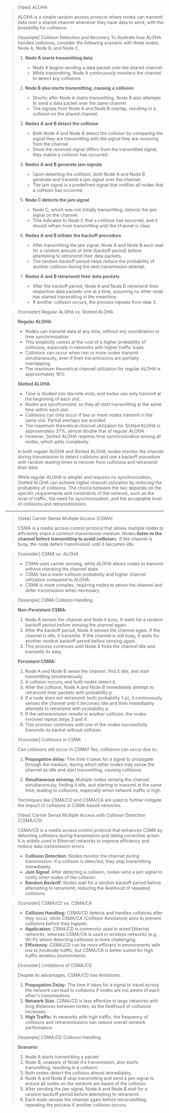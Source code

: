 > [!idea] ALOHA
>
> ALOHA is a simple random access protocol where nodes can transmit data over a shared channel whenever they have data to send, with the possibility for collisions. 

> [!example] Collision Detection and Recovery
> To illustrate how ALOHA handles collisions, consider the following scenario with three nodes: Node A, Node B, and Node C.
>
> 1. **Node A starts transmitting data**
>    - Node A begins sending a data packet over the shared channel.
>    - While transmitting, Node A continuously monitors the channel to detect any collisions.
>
> 2. **Node B also starts transmitting, causing a collision**
>    - Shortly after Node A starts transmitting, Node B also attempts to send a data packet over the same channel.
>    - The signals from Node A and Node B overlap, resulting in a collision on the shared channel.
>
> 3. **Nodes A and B detect the collision**
>    - Both Node A and Node B detect the collision by comparing the signal they are transmitting with the signal they are receiving from the channel.
>    - Since the received signal differs from the transmitted signal, they realize a collision has occurred.
>
> 4. **Nodes A and B generate jam signals**
>    - Upon detecting the collision, both Node A and Node B generate and transmit a jam signal over the channel.
>    - The jam signal is a predefined signal that notifies all nodes that a collision has occurred.
>
> 5. **Node C detects the jam signal**
>    - Node C, which was not initially transmitting, detects the jam signal on the channel.
>    - This indicates to Node C that a collision has occurred, and it should refrain from transmitting until the channel is clear.
>
> 6. **Nodes A and B initiate the backoff procedure**
>    - After transmitting the jam signal, Node A and Node B each wait for a random amount of time (backoff period) before attempting to retransmit their data packets.
>    - The random backoff period helps reduce the probability of another collision during the next transmission attempt.
>
> 7. **Nodes A and B retransmit their data packets**
>    - After the backoff period, Node A and Node B retransmit their respective data packets one at a time, assuming no other node has started transmitting in the meantime.
>    - If another collision occurs, the process repeats from step 3.
>

> [!consider] Regular ALOHA vs. Slotted ALOHA
>
> **Regular ALOHA**:
> - Nodes can transmit data at any time, without any coordination or time synchronization.
> - This simplicity comes at the cost of a higher probability of collisions, especially in networks with higher traffic loads.
> - Collisions can occur when two or more nodes transmit simultaneously, even if their transmissions are partially overlapping.
> - The maximum theoretical channel utilization for regular ALOHA is approximately 18%.
>
> **Slotted ALOHA**:
> - Time is divided into discrete slots, and nodes can only transmit at the beginning of each slot.
> - Nodes are synchronized, so they all start transmitting at the same time within each slot.
> - Collisions can only occur if two or more nodes transmit in the same slot. Partial overlaps are avoided.
> - The maximum theoretical channel utilization for Slotted ALOHA is approximately 37%, almost double that of regular ALOHA.
> - However, Slotted ALOHA requires time synchronization among all nodes, which adds complexity.
>
> In both regular ALOHA and Slotted ALOHA, nodes monitor the channel during transmission to detect collisions and use a backoff procedure with random waiting times to recover from collisions and retransmit their data.
>
> While regular ALOHA is simpler and requires no synchronization, Slotted ALOHA can achieve higher channel utilization by reducing the probability of collisions. The choice between the two depends on the specific requirements and constraints of the network, such as the level of traffic, the need for synchronization, and the acceptable level of collisions and retransmissions.

<hr>


> [!idea] Carrier Sense Multiple Access (CSMA)
> 
> CSMA is a media access control protocol that allows multiple nodes to efficiently share a common transmission medium. Nodes **listen to the channel before transmitting to avoid collision**s. If the channel is busy, the node defers transmission until it becomes idle.

> [!consider] CSMA vs. ALOHA
>
> - CSMA uses carrier sensing, while ALOHA allows nodes to transmit without checking the channel state.
> - CSMA has a lower collision probability and higher channel utilization compared to ALOHA.
> - CSMA is more complex, requiring nodes to sense the channel and defer transmission when necessary.

> [!example] CSMA Collision Handling
> 
> **Non-Persistent CSMA:**
>
> 1. Node A senses the channel and finds it busy. It waits for a random backoff period before sensing the channel again.
> 2. After the backoff period, Node A senses the channel again. If the channel is idle, it transmits. If the channel is still busy, it waits for another random backoff period before sensing again.
> 3. This process continues until Node A finds the channel idle and transmits its data.
>
> **Persistent CSMA:**
>
> 1. Node A and Node B sense the channel, find it idle, and start transmitting simultaneously.
> 2. A collision occurs, and both nodes detect it.
> 3. After the collision, Node A and Node B immediately attempt to retransmit their packets with probability p.
> 4. If a node does not retransmit (with probability 1-p), it continuously senses the channel until it becomes idle and then immediately attempts to retransmit with probability p.
> 5. If the retransmission results in another collision, the nodes involved repeat steps 3 and 4.
> 6. This process continues until one of the nodes successfully transmits its packet without collision.

> [!consider] Collisions in CSMA
>
> Can collisions still occur in CSMA? Yes, collisions can occur due to:
>
> 1. **Propagation delay:** The time it takes for a signal to propagate through the medium, during which other nodes may sense the channel as idle and start transmitting, causing collisions.
>
> 2. **Simultaneous sensing:** Multiple nodes sensing the channel simultaneously, finding it idle, and starting to transmit at the same time, leading to collisions, especially when network traffic is high.
>
> Techniques like CSMA/CD and CSMA/CA are used to further mitigate the impact of collisions in CSMA-based networks.


> [!idea] Carrier Sense Multiple Access with Collision Detection (CSMA/CD)
>
> CSMA/CD is a media access control protocol that enhances CSMA by detecting collisions during transmission and taking corrective action. It is widely used in Ethernet networks to improve efficiency and reduce data transmission errors.
> 
> - **Collision Detection:** Nodes monitor the channel during transmission. If a collision is detected, they stop transmitting immediately.
> - **Jam Signal:** After detecting a collision, nodes send a jam signal to notify other nodes of the collision.
> - **Random Backoff:** Nodes wait for a random backoff period before attempting to retransmit, reducing the likelihood of repeated collisions.

> [!consider] CSMA/CD vs. CSMA/CA
>
> - **Collision Handling:** CSMA/CD detects and handles collisions after they occur, while CSMA/CA (Collision Avoidance) aims to prevent collisions before they happen.
> - **Application:** CSMA/CD is commonly used in wired Ethernet networks, whereas CSMA/CA is used in wireless networks (e.g., Wi-Fi) where detecting collisions is more challenging.
> - **Efficiency:** CSMA/CD can be more efficient in environments with low to moderate traffic, but CSMA/CA is better suited for high traffic wireless environments.

> [!consider] Limitations of CSMA/CD
>
> Despite its advantages, CSMA/CD has limitations:
>
> 1. **Propagation Delay:** The time it takes for a signal to travel across the network can lead to collisions if nodes are not aware of each other's transmissions.
> 2. **Network Size:** CSMA/CD is less effective in large networks with long distances between nodes, as the likelihood of collisions increases.
> 3. **High Traffic:** In networks with high traffic, the frequency of collisions and retransmissions can reduce overall network performance.

> [!example] CSMA/CD Collision Handling
>
> **Scenario:**
>
> 1. Node A starts transmitting a packet.
> 2. Node B, unaware of Node A's transmission, also starts transmitting, resulting in a collision.
> 3. Both nodes detect the collision almost immediately.
> 4. Node A and Node B stop transmitting and send a jam signal to ensure all nodes on the network are aware of the collision.
> 5. After sending the jam signal, Node A and Node B wait for a random backoff period before attempting to retransmit.
> 6. Each node senses the channel again before retransmitting, repeating the process if another collision occurs.